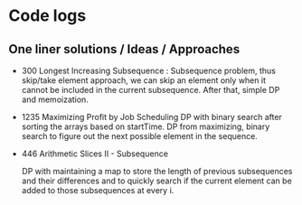 # Code logs

## One liner solutions / Ideas / Approaches

- 300 Longest Increasing Subsequence : 
    Subsequence problem, thus skip/take element approach, we can skip an element only
    when it cannot be included in the current subsequence.
    After that, simple DP and memoization.

- 1235 Maximizing Profit by Job Scheduling
    DP with binary search after sorting the arrays based on startTime.
    DP from maximizing, binary search to figure out the next possible element in the sequence.

- 446 Arithmetic Slices II - Subsequence

    DP with maintaining a map to store the length of previous subsequences and their differences and to quickly search if the current element can be added to those subsequences at every i.
